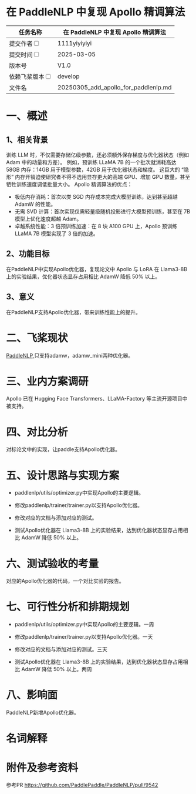 
# 在 PaddleNLP 中复现 Apollo 精调算法

|任务名称 | 在 PaddleNLP 中复现 Apollo 精调算法 | 
|---|---|
|提交作者<input type="checkbox" class="rowselector hidden"> | 1111yiyiyiyi | 
|提交时间<input type="checkbox" class="rowselector hidden"> | 2025-03-05 | 
|版本号 | V1.0 | 
|依赖飞桨版本<input type="checkbox" class="rowselector hidden"> | develop | 
|文件名 | 20250305_add_apollo_for_paddlenlp.md<br> |


# 一、概述
## 1、相关背景

训练 LLM 时，不仅需要存储亿级参数，还必须额外保存梯度与优化器状态（例如 Adam 中的动量和方差）。
例如，预训练 LLaMA 7B 的一个批次就消耗高达 58GB 内存：14GB 用于模型参数，42GB 用于优化器状态和梯度。
这巨大的 “隐形” 内存开销迫使研究者不得不选用显存更大的高端 GPU、增加 GPU 数量，甚至牺牲训练速度调低批量大小。
Apollo 精调算法的优点：
- 极低内存消耗：首次以类 SGD 内存成本完成大模型训练，达到甚至超越 AdamW 的性能。
- 无需 SVD 计算：首次实现仅需轻量级随机投影进行大模型预训练，甚至在 7B 模型上优化速度超越 Adam。
- 卓越系统性能：3 倍预训练加速：在 8 块 A100 GPU 上，Apollo 预训练 LLaMA 7B 模型实现了 3 倍的加速。

## 2、功能目标

在PaddleNLP中实现Apollo优化器，复现论文中 Apollo 与 LoRA 在 Llama3-8B 上的实验结果，优化器状态显存占用相比 AdamW 降低 50% 以上。

## 3、意义

在PaddleNLP支持Apollo优化器，带来训练性能上的提升。

# 二、飞桨现状

[PaddleNLP](https://github.com/PaddlePaddle/PaddleNLP),只支持adamw，adamw_mini两种优化器。

# 三、业内方案调研

Apollo 已在 Hugging Face Transformers、LLaMA-Factory 等主流开源项目中被支持。

# 四、对比分析

对标论文中的实现，让paddle支持Apollo优化器。

# 五、设计思路与实现方案

- paddlenlp/utils/optimizer.py中实现Apollo的主要逻辑。
  
- 修改paddlenlp/trainer/trainer.py以支持Apollo优化器。

- 修改对应的文档与添加对应的测试。

- 测试Apollo优化器在 Llama3-8B 上的实验结果，达到优化器状态显存占用相比 AdamW 降低 50% 以上。

# 六、测试验收的考量

对应的Apollo优化器的代码，一个对比实验的报告。

# 七、可行性分析和排期规划

- paddlenlp/utils/optimizer.py中实现Apollo的主要逻辑。一周
  
- 修改paddlenlp/trainer/trainer.py以支持Apollo优化器。一天

- 修改对应的文档与添加对应的测试。三天

- 测试Apollo优化器在 Llama3-8B 上的实验结果，达到优化器状态显存占用相比 AdamW 降低 50% 以上。两周

# 八、影响面

PaddleNLP新增Apollo优化器。

# 名词解释
# 附件及参考资料

参考PR https://github.com/PaddlePaddle/PaddleNLP/pull/9542


